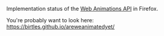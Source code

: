 Implementation status of the [Web Animations API](http://w3c.github.io/web-animations/) in Firefox.

You're probably want to look here: https://birtles.github.io/areweanimatedyet/

